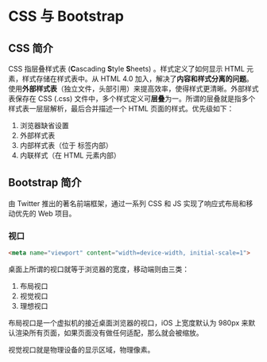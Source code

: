 # CSS 与 Bootstrap

## CSS 简介

CSS 指层叠样式表 (**C**ascading **S**tyle **S**heets) 。样式定义了如何显示 HTML 元素，样式存储在样式表中。从 HTML 4.0 加入，解决了**内容和样式分离的问题**。使用**外部样式表**（独立文件，头部引用）来提高效率，使得样式更清晰。外部样式表保存在 CSS (.css) 文件中，多个样式定义可**层叠**为一。所谓的层叠就是指多个样式表一层层解析，最后合并描述一个 HTML 页面的样式。优先级如下：

1. 浏览器缺省设置
2. 外部样式表
3. 内部样式表（位于 <head> 标签内部）
4. 内联样式（在 HTML 元素内部）

## Bootstrap 简介

由 Twitter 推出的著名前端框架，通过一系列 CSS 和 JS 实现了响应式布局和移动优先的 Web 项目。

### 视口

```html
<meta name="viewport" content="width=device-width, initial-scale=1">
```

桌面上所谓的视口就等于浏览器的宽度，移动端则由三类：

1. 布局视口
2. 视觉视口
3. 理想视口

布局视口是一个虚拟机的接近桌面浏览器的视口，iOS 上宽度默认为 980px 来默认渲染所有页面，如果页面没有做任何适配，那么就会被缩放。

视觉视口就是物理设备的显示区域，物理像素。



